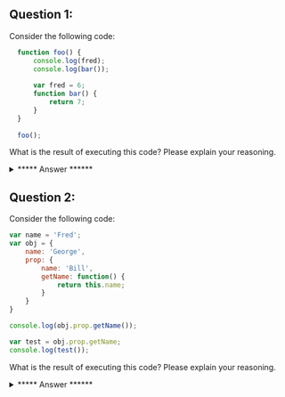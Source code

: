 ## Question 1:

Consider the following code:

```js
  function foo() {
      console.log(fred);
      console.log(bar());
      
      var fred = 6;
      function bar() {
          return 7;
      }
  }
  
  foo();
```

What is the result of executing this code? Please explain your reasoning.



<details> 
  <summary>***** Answer ******</summary>  
  Running the Foo Function returns two logs to the console.
  The first `console.log(fred)` logs “undefined” because of hoisting. The function is evaluated with variable fred at the top of the function scope initialized but not assigned a value until later in the function.
  The second `console.log(bar())` logs “7”, also because of hoisting but in the case of function declarations, the whole function is hoisted.
  *******************
</details>


## Question 2:

Consider the following code:

```js
var name = 'Fred';
var obj = {
    name: 'George',
    prop: {
        name: 'Bill',
        getName: function() {
            return this.name;
        }
    }
}

console.log(obj.prop.getName());

var test = obj.prop.getName;
console.log(test());
```
    
What is the result of executing this code? Please explain your reasoning.


<details> 
  <summary>***** Answer ******</summary>  
  For `console.log(obj.prop.getName())`, it logs “Bill” because this.name is referring to which closure it was called from. In this case it was “obj.props” which the name is “Bill”.  
  For `console.log(test())`, the same applies. In this case the function declaration was grabbed and put into a variable called test. Since test is not in a wrapping object or closure it defaults to the global “window” object. So when test() is invoked the “this” keyword is pointing to “window” which has the property of “name = ‘Fred’”.  
  *******************
</details>
